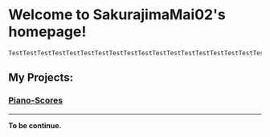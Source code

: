 # Welcome to SakurajimaMai02's homepage!

```
TestTestTestTestTestTestTestTestTestTestTestTestTestTestTestTestTestTestTestTestTestTest
```

## My Projects:
### [Piano-Scores](https://github.com/sakurajimamai02/piano-scores)
---
**To be continue.**

